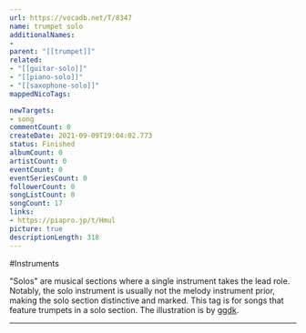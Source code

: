 ```yaml
---
url: https://vocadb.net/T/8347
name: trumpet solo
additionalNames: 
- 
parent: "[[trumpet]]"
related:
- "[[guitar-solo]]"
- "[[piano-solo]]"
- "[[saxophone-solo]]"
mappedNicoTags:

newTargets:
- song
commentCount: 0
createDate: 2021-09-09T19:04:02.773
status: Finished
albumCount: 0
artistCount: 0
eventCount: 0
eventSeriesCount: 0
followerCount: 0
songListCount: 0
songCount: 17
links: 
- https://piapro.jp/t/Hmul
picture: true
descriptionLength: 318
---
```


#Instruments

"Solos" are musical sections where a single instrument takes the lead role. Notably, the solo instrument is usually not the melody instrument prior, making the solo section distinctive and marked. This tag is for songs that feature trumpets in a solo section.
The illustration is by [ggdk](https://piapro.jp/kurotaka).

---

